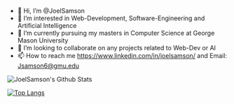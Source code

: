 - 👋 Hi, I’m @JoelSamson
- 👀 I’m interested in Web-Development, Software-Engineering and Artificial Intelligence
- 🌱 I’m currently pursuing my masters in Computer Science at George Mason University
- 💞️ I’m looking to collaborate on any projects related to Web-Dev or AI
- 📫 How to reach me https://www.linkedin.com/in/joelsamson/ and Email: Jsamson6@gmu.edu

<!---
JoelSamson/JoelSamson is a ✨ special ✨ repository because its `README.md` (this file) appears on your GitHub profile.
You can click the Preview link to take a look at your changes.
--->


<!-- CARD:START -->
<img align="left" alt="JoelSamson's Github Stats" src="https://github-readme-stats.vercel.app/api?username=JoelSamson&show_icons=true&hide_border=true&count_private=true&theme=tokyonight" />
<br />
<!-- CARD:END -->


[![Top Langs](https://github-readme-stats.vercel.app/api/top-langs/?username=JoelSamson)](https://github.com/JoelSamson/github-readme-stats)
